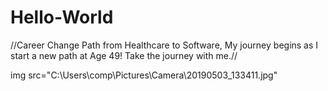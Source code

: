 # Hello-World
<!DOCTYPE html>
 //Career Change Path from Healthcare to Software,
 My journey begins as I start a new path at Age 49! Take the journey with me.//
 <html>
   <body>  
     img src="C:\Users\comp\Pictures\Camera\20190503_133411.jpg"
 </body>
 </html>
